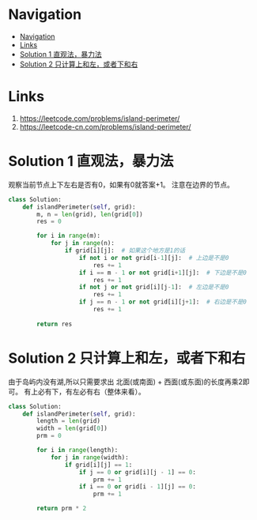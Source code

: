 # Navigation
- [Navigation](#navigation)
- [Links](#links)
- [Solution 1 直观法，暴力法](#solution-1-%e7%9b%b4%e8%a7%82%e6%b3%95%e6%9a%b4%e5%8a%9b%e6%b3%95)
- [Solution 2 只计算上和左，或者下和右](#solution-2-%e5%8f%aa%e8%ae%a1%e7%ae%97%e4%b8%8a%e5%92%8c%e5%b7%a6%e6%88%96%e8%80%85%e4%b8%8b%e5%92%8c%e5%8f%b3)

# Links
1. https://leetcode.com/problems/island-perimeter/
2. https://leetcode-cn.com/problems/island-perimeter/


# Solution 1 直观法，暴力法
观察当前节点上下左右是否有0，如果有0就答案+1。
注意在边界的节点。
```python
class Solution:
    def islandPerimeter(self, grid):
        m, n = len(grid), len(grid[0])
        res = 0

        for i in range(m):
            for j in range(n):
                if grid[i][j]:  # 如果这个地方是1的话
                    if not i or not grid[i-1][j]:  # 上边是不是0
                        res += 1
                    if i == m - 1 or not grid[i+1][j]:  # 下边是不是0
                        res += 1
                    if not j or not grid[i][j-1]:  # 左边是不是0
                        res += 1
                    if j == n - 1 or not grid[i][j+1]:  # 右边是不是0
                        res += 1
                        
        return res
```

# Solution 2 只计算上和左，或者下和右
由于岛屿内没有湖,所以只需要求出 北面(或南面) + 西面(或东面)的长度再乘2即可。
有上必有下，有左必有右（整体来看）。
```python
class Solution:
    def islandPerimeter(self, grid):
        length = len(grid)
        width = len(grid[0])
        prm = 0

        for i in range(length):
            for j in range(width):
                if grid[i][j] == 1:
                    if j == 0 or grid[i][j - 1] == 0:
                        prm += 1
                    if i == 0 or grid[i - 1][j] == 0:
                        prm += 1

        return prm * 2
```